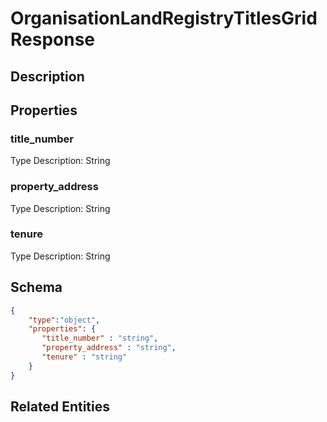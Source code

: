 # OrganisationLandRegistryTitlesGridResponse
## Description

## Properties
### title_number


Type Description: String
### property_address


Type Description: String
### tenure


Type Description: String

## Schema
```json
{
    "type":"object",
    "properties": {
       "title_number" : "string",
       "property_address" : "string",
       "tenure" : "string"
    }
}
```

## Related Entities

